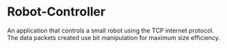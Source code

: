 # Robot-Controller
An application that controls a small robot using the TCP internet protocol. The data packets created use bit manipulation for maximum size efficiency.
